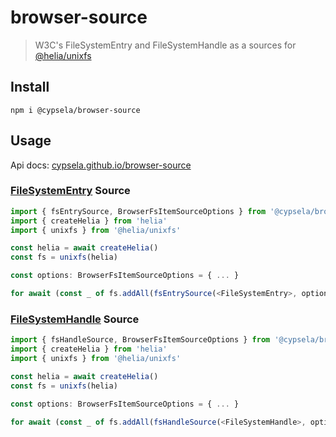 # browser-source

> W3C's FileSystemEntry and FileSystemHandle as a sources for [@helia/unixfs](https://github.com/ipfs/helia/tree/main/packages/unixfs)

## Install

`npm i @cypsela/browser-source`

## Usage

Api docs: [cypsela.github.io/browser-source](https://cypsela.github.io/browser-source)

### [FileSystemEntry](https://developer.mozilla.org/en-US/docs/Web/API/FileSystemEntry) Source

```ts
import { fsEntrySource, BrowserFsItemSourceOptions } from '@cypsela/browser-source'
import { createHelia } from 'helia'
import { unixfs } from '@helia/unixfs'

const helia = await createHelia()
const fs = unixfs(helia)

const options: BrowserFsItemSourceOptions = { ... }

for await (const _ of fs.addAll(fsEntrySource(<FileSystemEntry>, options))) {}
```

### [FileSystemHandle](https://developer.mozilla.org/en-US/docs/Web/API/FileSystemHandle) Source

```ts
import { fsHandleSource, BrowserFsItemSourceOptions } from '@cypsela/browser-source'
import { createHelia } from 'helia'
import { unixfs } from '@helia/unixfs'

const helia = await createHelia()
const fs = unixfs(helia)

const options: BrowserFsItemSourceOptions = { ... }

for await (const _ of fs.addAll(fsHandleSource(<FileSystemHandle>, options))) {}
```


